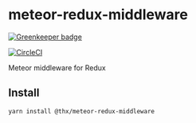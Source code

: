 # meteor-redux-middleware

[![Greenkeeper badge](https://badges.greenkeeper.io/thr-consulting/meteor-redux-middleware.svg)](https://greenkeeper.io/)

[![CircleCI](https://circleci.com/gh/thr-consulting/meteor-redux-middleware.svg?style=svg)](https://circleci.com/gh/thr-consulting/meteor-redux-middleware)

Meteor middleware for Redux

## Install
```
yarn install @thx/meteor-redux-middleware
```
